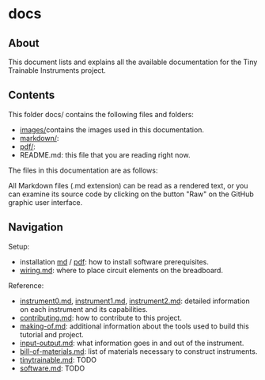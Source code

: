 # docs

## About

This document lists and explains all the available documentation for the Tiny Trainable Instruments project.

## Contents

This folder docs/ contains the following files and folders:


* [images/](images/)contains the images used in this documentation.
* [markdown/](markdown/): 
* [pdf/](pdf/): 
* README.md: this file that you are reading right now.

The files in this documentation are as follows:

All Markdown files (.md extension) can be read as a rendered text, or you can examine its source code by clicking on the button "Raw" on the GitHub graphic user interface.

## Navigation

Setup:
* installation [md](md/installation.md) / [pdf](pdf/installation.pdf): how to install software prerequisites.
* [wiring.md](wiring.md): where to place circuit elements on the breadboard.

Reference:
* [instrument0.md](instrument0.md), [instrument1.md](instrument1.md), [instrument2.md](instrument2.md): detailed information on each instrument and its capabilities.
* [contributing.md](contributing.md): how to contribute to this project.
* [making-of.md](making-of.md): additional information about the tools used to build this tutorial and project.
* [input-output.md](input-output.md): what information goes in and out of the instrument.
* [bill-of-materials.md](bill-of-materials.md): list of materials necessary to construct instruments.
* [tinytrainable.md](tinytrainable.md): TODO
* [software.md](software.md): TODO
